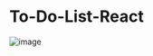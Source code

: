 # To-Do-List-React
![image](https://github.com/user-attachments/assets/180a7c1b-83b1-43d5-9a90-3338de06f43b)
